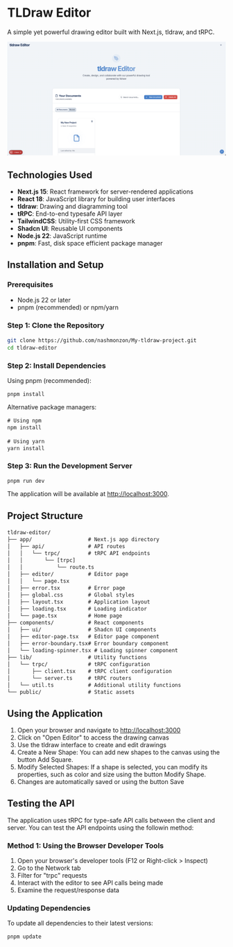# TLDraw Editor

A simple yet powerful drawing editor built with Next.js, tldraw, and tRPC.

![Screenshot Description](./public/newHome.png)

## Technologies Used

- **Next.js 15**: React framework for server-rendered applications
- **React 18**: JavaScript library for building user interfaces
- **tldraw**: Drawing and diagramming tool
- **tRPC**: End-to-end typesafe API layer
- **TailwindCSS**: Utility-first CSS framework
- **Shadcn UI**: Reusable UI components
- **Node.js 22**: JavaScript runtime
- **pnpm**: Fast, disk space efficient package manager

## Installation and Setup

### Prerequisites

- Node.js 22 or later
- pnpm (recommended) or npm/yarn

### Step 1: Clone the Repository

```bash
git clone https://github.com/nashmonzon/My-tldraw-project.git
cd tldraw-editor
```

### Step 2: Install Dependencies

Using pnpm (recommended):

```shellscript
pnpm install
```

Alternative package managers:

```shellscript
# Using npm
npm install

# Using yarn
yarn install
```

### Step 3: Run the Development Server

```shellscript
pnpm run dev
```

The application will be available at [http://localhost:3000](http://localhost:3000).

## Project Structure

```plaintext
tldraw-editor/
├── app/                  # Next.js app directory
│   ├── api/              # API routes
│   │   └── trpc/         # tRPC API endpoints
│   │       └── [trpc]
│   │           └── route.ts
│   ├── editor/           # Editor page
│   │   └── page.tsx
│   ├── error.tsx         # Error page
│   ├── global.css        # Global styles
│   ├── layout.tsx        # Application layout
│   ├── loading.tsx       # Loading indicator
│   └── page.tsx          # Home page
├── components/           # React components
│   ├── ui/               # Shadcn UI components
│   ├── editor-page.tsx   # Editor page component
│   ├── error-boundary.tsx# Error boundary component
│   └── loading-spinner.tsx # Loading spinner component
├── lib/                  # Utility functions
│   └── trpc/             # tRPC configuration
│       ├── client.tsx    # tRPC client configuration
│       └── server.ts     # tRPC routers
│   └── util.ts           # Additional utility functions
└── public/               # Static assets
```

## Using the Application

1. Open your browser and navigate to [http://localhost:3000](http://localhost:3000)
2. Click on "Open Editor" to access the drawing canvas
3. Use the tldraw interface to create and edit drawings
4. Create a New Shape: You can add new shapes to the canvas using the button Add Square.
5. Modify Selected Shapes: If a shape is selected, you can modify its properties, such as color and size using the button Modify Shape.
6. Changes are automatically saved or using the button Save

## Testing the API

The application uses tRPC for type-safe API calls between the client and server. You can test the API endpoints using the followin method:

### Method 1: Using the Browser Developer Tools

1. Open your browser's developer tools (F12 or Right-click > Inspect)
2. Go to the Network tab
3. Filter for "trpc" requests
4. Interact with the editor to see API calls being made
5. Examine the request/response data

### Updating Dependencies

To update all dependencies to their latest versions:

```shellscript
pnpm update
```
